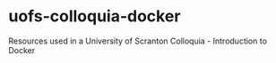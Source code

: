 # uofs-colloquia-docker
Resources used in a University of Scranton Colloquia - Introduction to Docker
